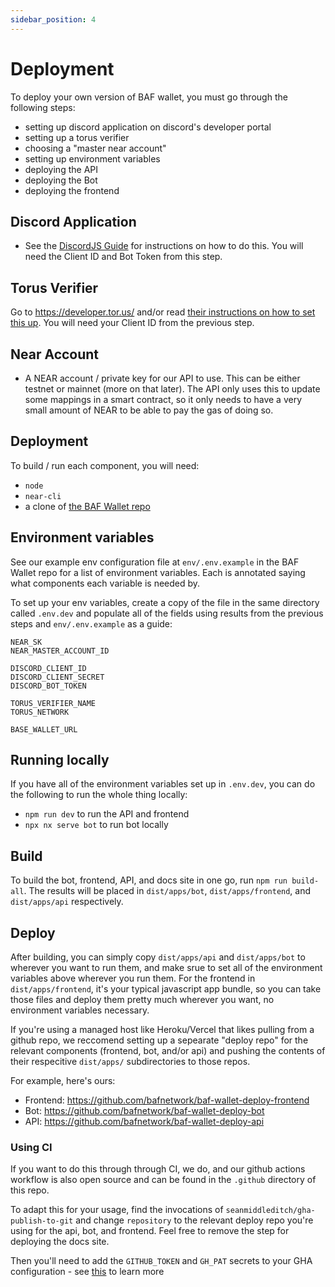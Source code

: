 ```yaml
---
sidebar_position: 4
---
```


# Deployment

To deploy your own version of BAF wallet, you must go through the following steps:
- setting up discord application on discord's developer portal
- setting up a torus verifier
- choosing a "master near account"
- setting up environment variables
- deploying the API
- deploying the Bot
- deploying the frontend

## Discord Application

- See the [DiscordJS Guide](https://discordjs.guide/preparations/setting-up-a-bot-application.html#creating-your-bot) for instructions on how to do this. You will need the Client ID and Bot Token from this step.

## Torus Verifier

Go to https://developer.tor.us/ and/or read [their instructions on how to set this up]( https://docs.tor.us/customauth/setting-up-verifiers/seting-up-verifiers). You will need your Client ID from the previous step.

## Near Account
- A NEAR account / private key for our API to use. This can be either testnet or mainnet (more on that later). The API only uses this to update some mappings in a smart contract, so it only needs to have a very small amount of NEAR to be able to pay the gas of doing so.

## Deployment

To build / run each component, you will need:

- `node`
- `near-cli`
- a clone of [the BAF Wallet repo](https://github.com/bafnetwork/baf-wallet-v3)

## Environment variables

See our example env configuration file at `env/.env.example` in the BAF Wallet repo for a list of environment variables. Each is annotated saying what components each variable is needed by. 

To set up your env variables, create a copy of the file in the same directory called `.env.dev` and populate all of the fields using results from the previous steps and `env/.env.example` as a guide:

```env
NEAR_SK
NEAR_MASTER_ACCOUNT_ID

DISCORD_CLIENT_ID
DISCORD_CLIENT_SECRET
DISCORD_BOT_TOKEN

TORUS_VERIFIER_NAME
TORUS_NETWORK

BASE_WALLET_URL
```

## Running locally

If you have all of the environment variables set up in `.env.dev`, you can do the following to run the whole thing locally:
* `npm run dev` to run the API and frontend
* `npx nx serve bot` to run bot locally

## Build

To build the bot, frontend, API, and docs site in one go, run `npm run build-all`. The results will be placed in `dist/apps/bot`, `dist/apps/frontend`, and `dist/apps/api` respectively.

## Deploy 

After building, you can simply copy `dist/apps/api` and `dist/apps/bot` to wherever you want to run them, and make srue to set all of the environment variables above wherever you run them. For the frontend in `dist/apps/frontend`, it's your typical javascript app bundle, so you can take those files and deploy them pretty much wherever you want, no environment variables necessary.

If you're using a managed host like Heroku/Vercel that likes pulling from a github repo, we reccomend setting up a sepearate "deploy repo" for the relevant components (frontend, bot, and/or api) and pushing the contents of their respecitive `dist/apps/` subdirectories to those repos. 

For example, here's ours:
* Frontend: https://github.com/bafnetwork/baf-wallet-deploy-frontend
* Bot: https://github.com/bafnetwork/baf-wallet-deploy-bot
* API: https://github.com/bafnetwork/baf-wallet-deploy-api

### Using CI

If you want to do this through through CI, we do, and our github actions workflow is also open source and can be found in the `.github` directory of this repo.

To adapt this for your usage, find the invocations of `seanmiddleditch/gha-publish-to-git` and change `repository` to the relevant deploy repo you're using for the api, bot, and frontend. Feel free to remove the step for deploying the docs site.

Then you'll need to add the `GITHUB_TOKEN` and `GH_PAT` secrets to your GHA configuration - see [this](https://github.com/seanmiddleditch/gha-publish-to-git#publish-to-git) to learn more 
